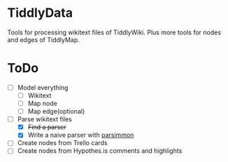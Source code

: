 # TiddlyData

Tools for processing wikitext files of TiddlyWiki. Plus more tools for nodes and edges of TiddlyMap.

# ToDo

* [ ] Model everything
  * [ ] Wikitext
  * [ ] Map node
  * [ ] Map edge(optional)
* [ ] Parse wikitext files
  * [x] ~~Find a parser~~
  * [x] Write a naive parser with [parsimmon][parsimmon]
* [ ] Create nodes from Trello cards
* [ ] Create nodes from Hypothes.is comments and highlights

[parsimmon]: https://github.com/jneen/parsimmon